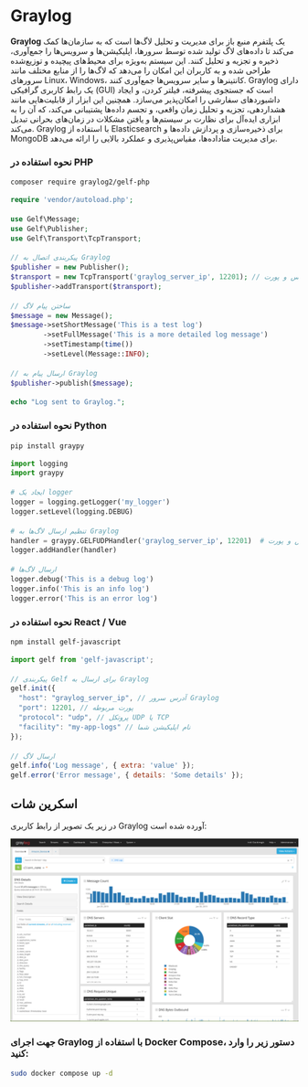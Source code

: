 # Graylog

**Graylog** یک پلتفرم منبع باز برای مدیریت و تحلیل لاگ‌ها است که به سازمان‌ها کمک می‌کند تا داده‌های لاگ تولید شده توسط سرورها، اپلیکیشن‌ها و سرویس‌ها را جمع‌آوری، ذخیره و تجزیه و تحلیل کنند. این سیستم به‌ویژه برای محیط‌های پیچیده و توزیع‌شده طراحی شده و به کاربران این امکان را می‌دهد که لاگ‌ها را از منابع مختلف مانند سرورهای Linux، Windows، کانتینرها و سایر سرویس‌ها جمع‌آوری کنند. Graylog دارای یک رابط کاربری گرافیکی (GUI) است که جستجوی پیشرفته، فیلتر کردن، و ایجاد داشبوردهای سفارشی را امکان‌پذیر می‌سازد. همچنین این ابزار از قابلیت‌هایی مانند هشداردهی، تجزیه و تحلیل زمان واقعی، و تجسم داده‌ها پشتیبانی می‌کند، که آن را به ابزاری ایده‌آل برای نظارت بر سیستم‌ها و یافتن مشکلات در زمان‌های بحرانی تبدیل می‌کند. Graylog با استفاده از Elasticsearch برای ذخیره‌سازی و پردازش داده‌ها و MongoDB برای مدیریت متاداده‌ها، مقیاس‌پذیری و عملکرد بالایی را ارائه می‌دهد.

### نحوه استفاده در PHP
```bash
composer require graylog2/gelf-php
```
```php
require 'vendor/autoload.php';

use Gelf\Message;
use Gelf\Publisher;
use Gelf\Transport\TcpTransport;

// پیکربندی اتصال به Graylog
$publisher = new Publisher();
$transport = new TcpTransport('graylog_server_ip', 12201); // آدرس و پورت Graylog
$publisher->addTransport($transport);

// ساختن پیام لاگ
$message = new Message();
$message->setShortMessage('This is a test log')
        ->setFullMessage('This is a more detailed log message')
        ->setTimestamp(time())
        ->setLevel(Message::INFO);

// ارسال پیام به Graylog
$publisher->publish($message);

echo "Log sent to Graylog.";
```

### نحوه استفاده در Python
```bash
pip install graypy
```
```python
import logging
import graypy

# ایجاد یک logger
logger = logging.getLogger('my_logger')
logger.setLevel(logging.DEBUG)

# تنظیم ارسال لاگ‌ها به Graylog
handler = graypy.GELFUDPHandler('graylog_server_ip', 12201)  # آدرس و پورت Graylog
logger.addHandler(handler)

# ارسال لاگ‌ها
logger.debug('This is a debug log')
logger.info('This is an info log')
logger.error('This is an error log')
```

### نحوه استفاده در React / Vue
```bash
npm install gelf-javascript
```
```javascript
import gelf from 'gelf-javascript';

// پیکربندی Gelf برای ارسال به Graylog
gelf.init({
  "host": "graylog_server_ip", // آدرس سرور Graylog
  "port": 12201, // پورت مربوطه
  "protocol": "udp", // پروتکل UDP یا TCP
  "facility": "my-app-logs" // نام اپلیکیشن شما
});

// ارسال لاگ
gelf.info('Log message', { extra: 'value' });
gelf.error('Error message', { details: 'Some details' });
```


## اسکرین شات

در زیر یک تصویر از رابط کاربری Graylog آورده شده است:

![Screenshot](screenshot.png)

### جهت اجرای Graylog با استفاده از Docker Compose، دستور زیر را وارد کنید:

```bash
sudo docker compose up -d
```


